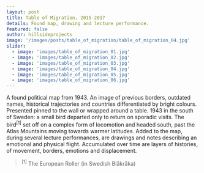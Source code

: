 ```yaml
---
layout: post
title: Table of Migration, 2015-2017
details: Found map, drawing and lecture performance.
featured: false
author: hillsideprojects
image: '/images/posts/table_of_migration/table_of_migration_04.jpg'
slider:
  - image: 'images/table_of_migration_01.jpg'
  - image: 'images/table_of_migration_02.jpg'
  - image: 'images/table_of_migration_03.jpg'
  - image: 'images/table_of_migration_04.jpg'
  - image: 'images/table_of_migration_05.jpg'
  - image: 'images/table_of_migration_06.jpg'
---
```


A found political map from 1943. An image of previous borders, outdated names, historical trajectories and countries differentiated by bright colours. Presented pinned to the wall or wrapped around a table. 1943 in the south of Sweden: a small bird departed only to return on sporadic visits. The bird<sup>[1]</sup> set off on a complex form of locomotion and headed south, past the Atlas Mountains moving towards warmer latitudes. Added to the map, during several lecture performances, are drawings and notes describing an emotional and physical flight. Accumulated over time are layers of histories, of movement, borders, emotions and displacement.

><sup>[1]</sup> The European Roller (in Swedish Blåkråka)
